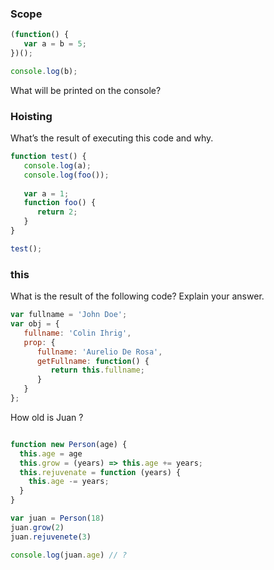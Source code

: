 ### Scope

```javascript
(function() {
   var a = b = 5;
})();

console.log(b);
```

What will be printed on the console?

### Hoisting

What’s the result of executing this code and why.

```javascript
function test() {
   console.log(a);
   console.log(foo());
   
   var a = 1;
   function foo() {
      return 2;
   }
}

test();
```
### this
What is the result of the following code? Explain your answer.

```javascript
var fullname = 'John Doe';
var obj = {
   fullname: 'Colin Ihrig',
   prop: {
      fullname: 'Aurelio De Rosa',
      getFullname: function() {
         return this.fullname;
      }
   }
};
```

How old is Juan ?

```javascript

function new Person(age) {
  this.age = age
  this.grow = (years) => this.age += years;
  this.rejuvenate = function (years) {
    this.age -= years;
  }
}

var juan = Person(18)
juan.grow(2)
juan.rejuvenete(3)

console.log(juan.age) // ?
```

